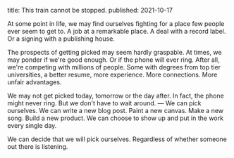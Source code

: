 title: This train cannot be stopped.
published: 2021-10-17

At some point in life, we may find ourselves fighting for a place few people ever seem to get to. A job at a remarkable place. A deal with a record label. Or a signing with a publishing house.

The prospects of getting picked may seem hardly graspable. At times, we may ponder if we're good enough. Or if the phone will ever ring. After all, we're competing with millions of people. Some with degrees from top tier universities, a better resume, more experience. More connections. More unfair advantages.

We may not get picked today, tomorrow or the day after. In fact, the phone might never ring. But we don't have to wait around. — We can pick ourselves. We can write a new blog post. Paint a new canvas. Make a new song. Build a new product. We can choose to show up and put in the work every single day.

We can decide that we will pick ourselves. Regardless of whether someone out there is listening.
